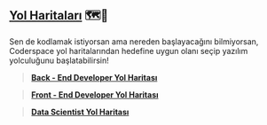 ﻿## [Yol Haritaları](https://coderspace.io/roadmap/) 🗺️🧭

Sen de kodlamak istiyorsan ama nereden başlayacağını bilmiyorsan, Coderspace yol haritalarından hedefine uygun olanı seçip yazılım yolculuğunu başlatabilirsin!

 


> **[Back - End Developer Yol Haritası](https://coderspace.io/roadmap/back-end-developer-yol-haritasi/)**

> [**Front - End Developer Yol Haritası**](https://coderspace.io/roadmap/front-end-developer-yol-haritasi/)

> **[Data Scientist Yol Haritası](https://coderspace.io/roadmap/data-scientist-yol-haritasi/)**

